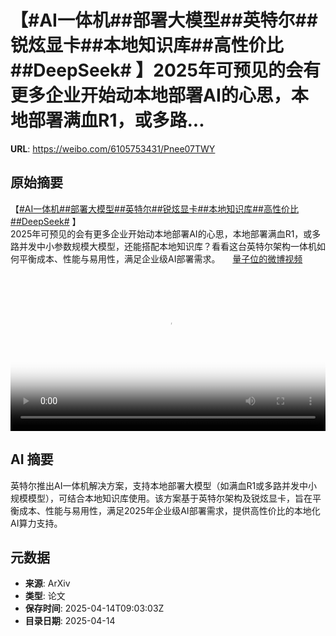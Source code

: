 # 【#AI一体机##部署大模型##英特尔##锐炫显卡##本地知识库##高性价比##DeepSeek# 】2025年可预见的会有更多企业开始动本地部署AI的心思，本地部署满血R1，或多路...

**URL**: https://weibo.com/6105753431/Pnee07TWY

## 原始摘要

【<a href="https://m.weibo.cn/search?containerid=231522type%3D1%26t%3D10%26q%3D%23AI%E4%B8%80%E4%BD%93%E6%9C%BA%23&amp;extparam=%23AI%E4%B8%80%E4%BD%93%E6%9C%BA%23" data-hide=""><span class="surl-text">#AI一体机#</span></a><a href="https://m.weibo.cn/search?containerid=231522type%3D1%26t%3D10%26q%3D%23%E9%83%A8%E7%BD%B2%E5%A4%A7%E6%A8%A1%E5%9E%8B%23&amp;extparam=%23%E9%83%A8%E7%BD%B2%E5%A4%A7%E6%A8%A1%E5%9E%8B%23" data-hide=""><span class="surl-text">#部署大模型#</span></a><a href="https://m.weibo.cn/search?containerid=231522type%3D1%26t%3D10%26q%3D%23%E8%8B%B1%E7%89%B9%E5%B0%94%23&amp;isnewpage=1" data-hide=""><span class="surl-text">#英特尔#</span></a><a href="https://m.weibo.cn/search?containerid=231522type%3D1%26t%3D10%26q%3D%23%E9%94%90%E7%82%AB%E6%98%BE%E5%8D%A1%23&amp;extparam=%23%E9%94%90%E7%82%AB%E6%98%BE%E5%8D%A1%23" data-hide=""><span class="surl-text">#锐炫显卡#</span></a><a href="https://m.weibo.cn/search?containerid=231522type%3D1%26t%3D10%26q%3D%23%E6%9C%AC%E5%9C%B0%E7%9F%A5%E8%AF%86%E5%BA%93%23&amp;extparam=%23%E6%9C%AC%E5%9C%B0%E7%9F%A5%E8%AF%86%E5%BA%93%23" data-hide=""><span class="surl-text">#本地知识库#</span></a><a href="https://m.weibo.cn/search?containerid=231522type%3D1%26t%3D10%26q%3D%23%E9%AB%98%E6%80%A7%E4%BB%B7%E6%AF%94%23&amp;isnewpage=1" data-hide=""><span class="surl-text">#高性价比#</span></a><a href="https://m.weibo.cn/search?containerid=231522type%3D1%26t%3D10%26q%3D%23DeepSeek%23&amp;extparam=%23DeepSeek%23" data-hide=""><span class="surl-text">#DeepSeek#</span></a>  】<br>2025年可预见的会有更多企业开始动本地部署AI的心思，本地部署满血R1，或多路并发中小参数规模大模型，还能搭配本地知识库？看看这台英特尔架构一体机如何平衡成本、性能与易用性，满足企业级AI部署需求。 <a href="https://video.weibo.com/show?fid=1034:5155360877510680" data-hide=""><span class="url-icon"><img style="width: 1rem;height: 1rem" src="https://h5.sinaimg.cn/upload/2015/09/25/3/timeline_card_small_video_default.png" referrerpolicy="no-referrer"></span><span class="surl-text">量子位的微博视频</span></a><br clear="both"><div style="clear: both"></div><video controls="controls" poster="https://tvax4.sinaimg.cn/orj480/006Fd7o3gy1i0ge6vd01qj31hc0u0kjl.jpg" style="width: 100%"><source src="https://f.video.weibocdn.com/o0/HBKXAGg2lx08nsYRZzGo01041202Bd390E010.mp4?label=mp4_720p&amp;template=1280x720.25.0&amp;ori=0&amp;ps=1CwnkDw1GXwCQx&amp;Expires=1744624953&amp;ssig=S5aevQWnA3&amp;KID=unistore,video"><source src="https://f.video.weibocdn.com/o0/42LKQcynlx08nsYQajzO01041201m0Kt0E010.mp4?label=mp4_hd&amp;template=852x480.25.0&amp;ori=0&amp;ps=1CwnkDw1GXwCQx&amp;Expires=1744624953&amp;ssig=59k%2FPaKXl0&amp;KID=unistore,video"><source src="https://f.video.weibocdn.com/o0/8uEMMY1zlx08nsYPJF0Q01041200RnN00E010.mp4?label=mp4_ld&amp;template=640x360.25.0&amp;ori=0&amp;ps=1CwnkDw1GXwCQx&amp;Expires=1744624953&amp;ssig=mXXqV0qrGl&amp;KID=unistore,video"><p>视频无法显示，请前往<a href="https://video.weibo.com/show?fid=1034%3A5155360877510680" target="_blank" rel="noopener noreferrer">微博视频</a>观看。</p></video>

## AI 摘要

英特尔推出AI一体机解决方案，支持本地部署大模型（如满血R1或多路并发中小规模模型），可结合本地知识库使用。该方案基于英特尔架构及锐炫显卡，旨在平衡成本、性能与易用性，满足2025年企业级AI部署需求，提供高性价比的本地化AI算力支持。

## 元数据

- **来源**: ArXiv
- **类型**: 论文
- **保存时间**: 2025-04-14T09:03:03Z
- **目录日期**: 2025-04-14
